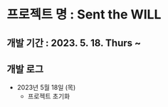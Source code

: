 # 프로젝트 명 : Sent the WILL

## 개발 기간 : 2023. 5. 18. Thurs ~

## 개발 로그

- 2023년 5월 18일 (목)
  - 프로젝트 초기화
